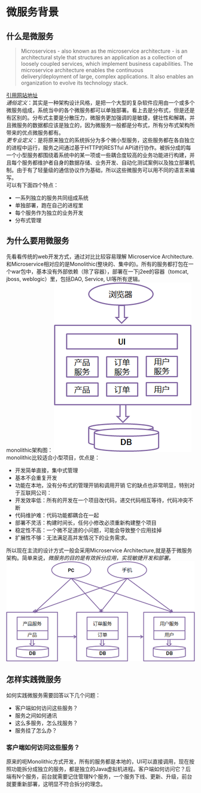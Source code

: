 # 微服务背景
## 什么是微服务
> Microservices - also known as the microservice architecture - is an architectural style that structures an application as a collection of loosely coupled services, which implement business capabilities. The microservice architecture enables the continuous delivery/deployment of large, complex applications. It also enables an organization to evolve its technology stack.
  
  [引用网站地址](https://microservices.io/index.html)  
  *通俗定义*：其实是一种架构设计风格，是把一个大型的复杂软件应用由一个或多个微服务组成，系统当中的各个微服务都可以单独部署。看上去是分布式，但是还是有区别的。分布式主要是分散压力，微服务更加强调的是敏捷，健壮性和解耦，并且微服务的数据都应该是独立的，因为微服务一般都是分布式，所有分布式架构所带来的优点微服务都有。  
  *更专业定义*：是将原来独立的系统拆分为多个微小型服务，这些服务都在各自独立的进程中运行，服务之间通过基于HTTP的RESTful API进行协作。被拆分成的每一个小型服务都围绕着系统中的某一项或一些耦合度较高的业务功能进行构建，并且每个服务都维护者自身的数据存储、业务开发、自动化测试案例以及独立部署机制。由于有了轻量级的通信协议作为基础，所以这些微服务可以用不同的语言来编写。   
  可以有下面四个特点：
  * 一系列独立的服务共同组成系统
  * 单独部署，跑在自己的进程里
  * 每个服务作为独立的业务开发
  * 分布式管理
## 为什么要用微服务
   先看看传统的web开发方式，通过对比比较容易理解 Microservice Architecture.和Microservice相对应的是Monolithic(整块的、集中的)。所有的服务都打包在一个war包中，基本没有外部依赖（除了容器），部署在一下j2ee的容器（tomcat, jboss, weblogic）里，包括DAO, Service, UI等所有逻辑。  
   monolithic架构图：
   ![](https://github.com/woyaodeyangguang/note/blob/master/images/monolithic.png)  
   monolithic比较适合小型项目，优点是：
   * 开发简单直接，集中式管理
   * 基本不会重复开发
   * 功能在本地，没有分布式的管理开销和调用开销
   它的缺点也非常明显，特别对于互联网公司：
   * 开发效率低：所有的开发在一个项目改代码，递交代码相互等待，代码冲突不断
   * 代码维护难：代码功能都耦合在一起
   * 部署不灵活：构建时间长，任何小修改必须重新构建整个项目
   * 稳定性不高：一个微不足道的小问题，可能会导致整个应用挂掉
   * 扩展性不够：无法满足高并发情况下的业务需求。
   
   所以现在主流的设计方式一般会采用Microservice Architecture,就是基于微服务架构。简单来说，*微服务的目的是有效拆分应用，实现敏捷开发和部署。*  
   ![](https://github.com/woyaodeyangguang/note/blob/master/images/microservice.png)
  
## 怎样实践微服务
   如何实践微服务需要回答以下几个问题：
   * 客户端如何访问这些服务？
   * 服务之间如何通讯
   * 这么多服务，怎么找服务？
   * 服务挂了怎么办？
### 客户端如何访问这些服务？
   原来的呃Monolithic方式开发，所有的服务都是本地的，UI可以直接调用，现在按照功能拆分成独立的服务，都是独立的Java虚拟机进程。客户端如何访问它？后端有N个服务，前台就需要记住管理N个服务，一个服务下线、更新、升级，前台就要重新部署，这明显不符合拆分的理念。  
   
